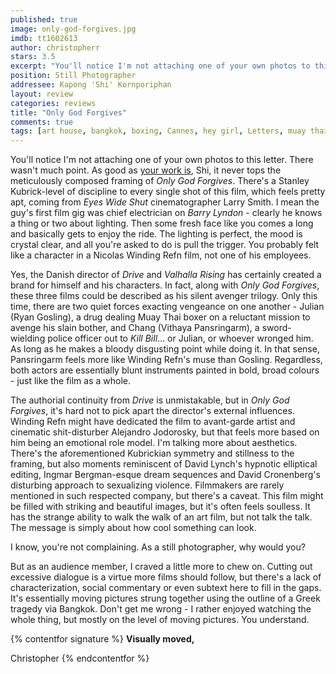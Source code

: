 ```yaml
---
published: true
image: only-god-forgives.jpg
imdb: tt1602613
author: christopherr 
stars: 3.5
excerpt: "You'll notice I'm not attaching one of your own photos to this letter. There wasn't much point. As good as your work is, Shi, it never tops the meticulously composed framing of _Only God Forgives_. There's a Stanley Kubrick-level of discipline to every single shot of this film, which feels pretty apt, coming from _Eyes Wide Shut_ cinematographer Larry Smith. I mean the guy's first film gig was chief electrician on _Barry Lyndon_ - clearly he knows a thing or two about lighting. Then some fresh face like you comes a long and basically gets to enjoy the ride. The lighting is perfect, the mood is crystal clear, and all you're asked to do is pull the trigger. You probably felt like a character in a Nicolas Winding Refn film, not one of his employees." 
position: Still Photographer
addressee: Kapong 'Shi' Kornporiphan
layout: review
categories: reviews
title: "Only God Forgives"
comments: true
tags: [art house, bangkok, boxing, Cannes, hey girl, Letters, muay thai, only god forgives, Ryan Gosling, thailand, violent]
---
```

You'll notice I'm not attaching one of your own photos to this letter. There wasn't much point. As good as [your work is][1], Shi, it never tops the meticulously composed framing of _Only God Forgives_. There's a Stanley Kubrick-level of discipline to every single shot of this film, which feels pretty apt, coming from _Eyes Wide Shut_ cinematographer Larry Smith. I mean the guy's first film gig was chief electrician on _Barry Lyndon_ - clearly he knows a thing or two about lighting. Then some fresh face like you comes a long and basically gets to enjoy the ride. The lighting is perfect, the mood is crystal clear, and all you're asked to do is pull the trigger. You probably felt like a character in a Nicolas Winding Refn film, not one of his employees.

   [1]: http://www.festival-cannes.fr/assets/Image/Direct/048082.pdf

Yes, the Danish director of _Drive_ and _Valhalla Rising_ has certainly created a brand for himself and his characters. In fact, along with _Only God Forgives_, these three films could be described as his silent avenger trilogy. Only this time, there are two quiet forces exacting vengeance on one another - Julian (Ryan Gosling), a drug dealing Muay Thai boxer on a reluctant mission to avenge his slain bother, and Chang (Vithaya Pansringarm), a sword-wielding police officer out to _Kill Bill_… or Julian, or whoever wronged him. As long as he makes a bloody disgusting point while doing it. In that sense, Pansringarm feels more like Winding Refn's muse than Gosling. Regardless, both actors are essentially blunt instruments painted in bold, broad colours - just like the film as a whole. 

The authorial continuity from _Drive_ is unmistakable, but in _Only God Forgives_, it's hard not to pick apart the director's external influences. Winding Refn might have dedicated the film to avant-garde artist and cinematic shit-disturber Alejandro Jodorosky, but that feels more based on him being an emotional role model. I'm talking more about aesthetics. There's the aforementioned Kubrickian symmetry and stillness to the framing, but also moments reminiscent of David Lynch's hypnotic elliptical editing, Ingmar Bergman-esque dream sequences and David Cronenberg's disturbing approach to sexualizing violence. Filmmakers are rarely mentioned in such respected company, but there's a caveat. This film might be filled with striking and beautiful images, but it's often feels soulless. It has the strange ability to walk the walk of an art film, but not talk the talk. The message is simply about how cool something can look.

I know, you're not complaining. As a still photographer, why would you?

But as an audience member, I craved a little more to chew on. Cutting out excessive dialogue is a virtue more films should follow, but there's a lack of characterization, social commentary or even subtext here to fill in the gaps. It's essentially moving pictures strung together using the outline of a Greek tragedy via Bangkok. Don't get me wrong - I rather enjoyed watching the whole thing, but mostly on the level of moving pictures. You understand.

{% contentfor signature %}
**Visually moved,**

Christopher
{% endcontentfor %}